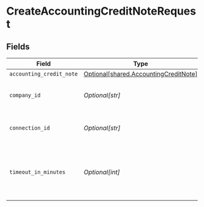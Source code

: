 # CreateAccountingCreditNoteRequest


## Fields

| Field                                                                                    | Type                                                                                     | Required                                                                                 | Description                                                                              | Example                                                                                  |
| ---------------------------------------------------------------------------------------- | ---------------------------------------------------------------------------------------- | ---------------------------------------------------------------------------------------- | ---------------------------------------------------------------------------------------- | ---------------------------------------------------------------------------------------- |
| `accounting_credit_note`                                                                 | [Optional[shared.AccountingCreditNote]](undefined/models/shared/accountingcreditnote.md) | :heavy_minus_sign:                                                                       | N/A                                                                                      |                                                                                          |
| `company_id`                                                                             | *Optional[str]*                                                                          | :heavy_check_mark:                                                                       | Unique identifier for a company.                                                         | 8a210b68-6988-11ed-a1eb-0242ac120002                                                     |
| `connection_id`                                                                          | *Optional[str]*                                                                          | :heavy_check_mark:                                                                       | Unique identifier for a connection.                                                      | 2e9d2c44-f675-40ba-8049-353bfcb5e171                                                     |
| `timeout_in_minutes`                                                                     | *Optional[int]*                                                                          | :heavy_minus_sign:                                                                       | Time limit for the push operation to complete before it is timed out.                    |                                                                                          |